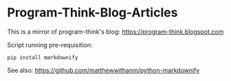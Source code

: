 # Program-Think-Blog-Articles

This is a mirror of program-think's blog: https://program-think.blogspot.com

Script running pre-requisition:

`pip install markdownify`

See also: https://github.com/matthewwithanm/python-markdownify

